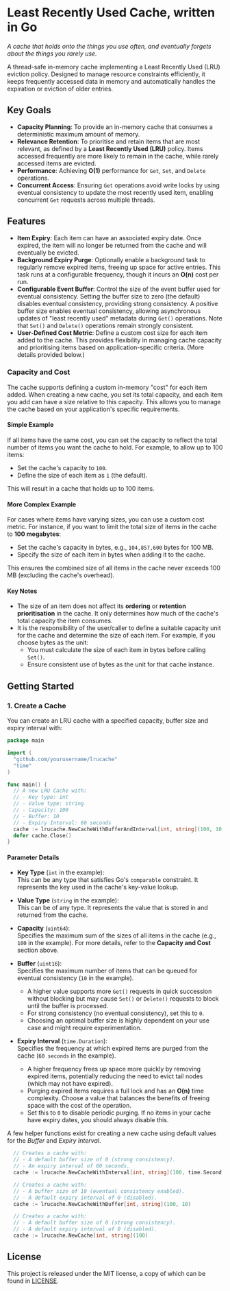 # Least Recently Used Cache, written in Go

_A cache that holds onto the things you use often, and eventually forgets about the things you rarely use._

A thread-safe in-memory cache implementing a Least Recently Used (LRU) eviction policy. Designed
to manage resource constraints efficiently, it keeps frequently accessed data in memory and 
automatically handles the expiration or eviction of older entries.

## Key Goals

- **Capacity Planning**: To provide an in-memory cache that consumes a deterministic maximum amount of memory.
- **Relevance Retention**: To prioritise and retain items that are most relevant, as defined by a **Least Recently Used (LRU)** policy. Items accessed frequently are more likely to remain in the cache, while rarely accessed items are evicted.
- **Performance**: Achieving **O(1)** performance for `Get`, `Set`, and `Delete` operations.
- **Concurrent Access**: Ensuring `Get` operations avoid write locks by using eventual consistency to update the most recently used item, enabling concurrent `Get` requests across multiple threads.

## Features

- **Item Expiry**: Each item can have an associated expiry date. Once expired, the item will no longer be returned from the cache and will eventually be evicted.
- **Background Expiry Purge**: Optionally enable a background task to regularly remove expired items, freeing up space for active entries. This task runs at a configurable frequency, though it incurs an **O(n)** cost per run.
- **Configurable Event Buffer**: Control the size of the event buffer used for eventual consistency. Setting the buffer size to zero (the default) disables eventual consistency, providing strong consistency. A positive buffer size enables eventual consistency, allowing asynchronous updates of "least recently used" metadata during `Get()` operations. Note that `Set()` and `Delete()` operations remain strongly consistent.
- **User-Defined Cost Metric**: Define a custom cost size for each item added to the cache. This provides flexibility in managing cache capacity and prioritising items based on application-specific criteria. (More details provided below.)

### Capacity and Cost

The cache supports defining a custom in-memory "cost" for each item added. When creating a new cache, you set its total capacity, and each item you add can have a size relative to this capacity. This allows you to manage the cache based on your application's specific requirements.

#### Simple Example

If all items have the same cost, you can set the capacity to reflect the total number of items you want the cache to hold. For example, to allow up to 100 items:

- Set the cache's capacity to `100`.
- Define the size of each item as `1` (the default).

This will result in a cache that holds up to 100 items.

#### More Complex Example

For cases where items have varying sizes, you can use a custom cost metric. For instance, if you want to limit the total size of items in the cache to **100 megabytes**:

- Set the cache's capacity in bytes, e.g., `104,857,600` bytes for 100 MB.
- Specify the size of each item in bytes when adding it to the cache.

This ensures the combined size of all items in the cache never exceeds 100 MB (excluding the cache's overhead).

#### Key Notes

- The size of an item does not affect its **ordering** or **retention prioritisation** in the cache. It only determines how much of the cache's total capacity the item consumes.
- It is the responsibility of the user/caller to define a suitable capacity unit for the cache and determine the size of each item. For example, if you choose bytes as the unit:
    - You must calculate the size of each item in bytes before calling `Set()`.
    - Ensure consistent use of bytes as the unit for that cache instance.

## Getting Started

### 1. Create a Cache
You can create an LRU cache with a specified capacity, buffer size and expiry interval with:
```go
package main

import (
  "github.com/yourusername/lrucache"
  "time"
)

func main() {
  // A new LRU Cache with:
  // - Key type: int
  // - Value type: string
  // - Capacity: 100
  // - Buffer: 10
  // - Expiry Interval: 60 seconds
  cache := lrucache.NewCacheWithBufferAndInterval[int, string](100, 10, time.Second * 60)
  defer cache.Close()
}
```
#### Parameter Details

- **Key Type** (`int` in the example):  
  This can be any type that satisfies Go's `comparable` constraint. It represents the key used in the cache's key-value lookup.

- **Value Type** (`string` in the example):  
  This can be of any type. It represents the value that is stored in and returned from the cache.

- **Capacity** (`uint64`):  
  Specifies the maximum sum of the sizes of all items in the cache (e.g., `100` in the example). For more details, refer to the **Capacity and Cost** section above.

- **Buffer** (`uint16`):  
  Specifies the maximum number of items that can be queued for eventual consistency (`10` in the example).
  - A higher value supports more `Get()` requests in quick succession without blocking but may cause `Set()` or `Delete()` requests to block until the buffer is processed.
  - For strong consistency (no eventual consistency), set this to `0`.
  - Choosing an optimal buffer size is highly dependent on your use case and might require experimentation.

- **Expiry Interval** (`time.Duration`):  
  Specifies the frequency at which expired items are purged from the cache (`60 seconds` in the example).
  - A higher frequency frees up space more quickly by removing expired items, potentially reducing the need to evict tail nodes (which may not have expired).
  - Purging expired items requires a full lock and has an **O(n)** time complexity. Choose a value that balances the benefits of freeing space with the cost of the operation.
  - Set this to `0` to disable periodic purging. If no items in your cache have expiry dates, you should always disable this.

A few helper functions exist for creating a new cache using default values for the _Buffer_ and _Expiry Interval_.
```go
  // Creates a cache with:
  // - A default buffer size of 0 (strong consistency).
  // - An expiry interval of 60 seconds.
  cache := lrucache.NewCacheWithInterval[int, string](100, time.Second * 60)

  // Creates a cache with:
  // - A buffer size of 10 (eventual consistency enabled).
  // - A default expiry interval of 0 (disabled).
  cache := lrucache.NewCacheWithBuffer[int, string](100, 10)

  // Creates a cache with:
  // - A default buffer size of 0 (strong consistency).
  // - A default expiry interval of 0 (disabled).
  cache := lrucache.NewCache[int, string](100)
```


## License

This project is released under the MIT license, a copy of which can be found in [LICENSE](LICENSE).
